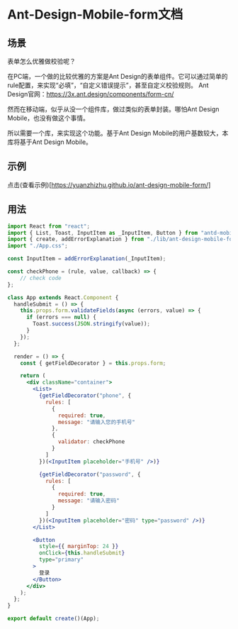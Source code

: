 # Ant-Design-Mobile-form文档

## 场景
表单怎么优雅做校验呢？

在PC端，一个做的比较优雅的方案是Ant Design的表单组件。它可以通过简单的rule配置，来实现“必填”，“自定义错误提示”，甚至自定义校验规则。
Ant Design官网：https://3x.ant.design/components/form-cn/

然而在移动端，似乎从没一个组件库，做过类似的表单封装。哪怕Ant Design Mobile，也没有做这个事情。

所以需要一个库，来实现这个功能。基于Ant Design Mobile的用户基数较大，本库将基于Ant Design Mobile。

## 示例
点击(查看示例)[https://yuanzhizhu.github.io/ant-design-mobile-form/]

## 用法

```jsx
import React from "react";
import { List, Toast, InputItem as _InputItem, Button } from "antd-mobile";
import { create, addErrorExplanation } from "./lib/ant-design-mobile-form";
import "./App.css";

const InputItem = addErrorExplanation(_InputItem);

const checkPhone = (rule, value, callback) => {
    // check code
};

class App extends React.Component {
  handleSubmit = () => {
    this.props.form.validateFields(async (errors, value) => {
      if (errors === null) {
        Toast.success(JSON.stringify(value));
      }
    });
  };

  render = () => {
    const { getFieldDecorator } = this.props.form;

    return (
      <div className="container">
        <List>
          {getFieldDecorator("phone", {
            rules: [
              {
                required: true,
                message: "请输入您的手机号"
              },
              {
                validator: checkPhone
              }
            ]
          })(<InputItem placeholder="手机号" />)}

          {getFieldDecorator("password", {
            rules: [
              {
                required: true,
                message: "请输入密码"
              }
            ]
          })(<InputItem placeholder="密码" type="password" />)}
        </List>

        <Button
          style={{ marginTop: 24 }}
          onClick={this.handleSubmit}
          type="primary"
        >
          登录
        </Button>
      </div>
    );
  };
}

export default create()(App);
```


